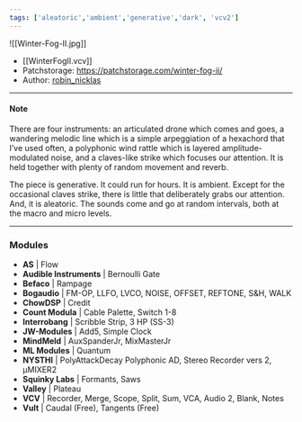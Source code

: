 ```yaml
---
tags: ['aleatoric','ambient','generative','dark', 'vcv2']  
---
```


![[Winter-Fog-II.jpg]]

- [[WinterFogII.vcv]]
- Patchstorage: https://patchstorage.com/winter-fog-ii/
- Author: [robin_nicklas](https://patchstorage.com/author/robin_nicklas/ "Posts by robin_nicklas")

---

#### Note

There are four instruments: an articulated drone which comes and goes, a wandering melodic line which is a simple arpeggiation of a hexachord that I’ve used often, a polyphonic wind rattle which is layered amplitude-modulated noise, and a claves-like strike which focuses our attention. It is held together with plenty of random movement and reverb.

The piece is generative. It could run for hours. It is ambient. Except for the occasional claves strike, there is little that deliberately grabs our attention. And, it is aleatoric. The sounds come and go at random intervals, both at the macro and micro levels.

---

### Modules

- **AS** | Flow
- **Audible Instruments** | Bernoulli Gate
- **Befaco** | Rampage
- **Bogaudio** | FM-OP, LLFO, LVCO, NOISE, OFFSET, REFTONE, S&H, WALK
- **ChowDSP** | Credit
- **Count Modula** | Cable Palette, Switch 1-8
- **Interrobang** | Scribble Strip, 3 HP (SS-3)
- **JW-Modules** | Add5, Simple Clock
- **MindMeld** | AuxSpanderJr, MixMasterJr
- **ML Modules** | Quantum
- **NYSTHI** | PolyAttackDecay Polyphonic AD, Stereo Recorder vers 2, µMIXER2
- **Squinky Labs** | Formants, Saws
- **Valley** | Plateau
- **VCV** | Recorder, Merge, Scope, Split, Sum, VCA, Audio 2, Blank, Notes
- **Vult** | Caudal (Free), Tangents (Free)
